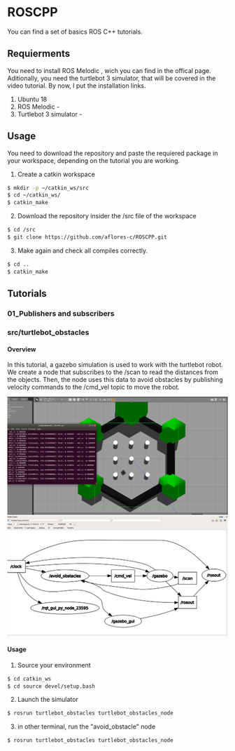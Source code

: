 # ROSCPP
You can find a set of basics ROS C++ tutorials. 

## Requierments
You need to install ROS Melodic , wich you can find in the offical page. Aditionally, you need the turtlebot 3 simulator, that will be covered in the video tutorial.
By now, I put the installation links.
1. Ubuntu 18  
2. ROS Melodic - 
3. Turtlebot 3 simulator - 

## Usage 
You need to download the repository and paste the requiered package in your workspace, depending on the tutorial you are working.
1. Create a catkin workspace
```sh
$ mkdir -p ~/catkin_ws/src
$ cd ~/catkin_ws/
$ catkin_make
```
2. Download the repository insider the /src file of the workspace
```sh
$ cd /src
$ git clone https://github.com/aflores-c/ROSCPP.git
```
3. Make again and check all compiles correctly.
```sh
$ cd ..
$ catkin_make
``` 
## Tutorials

### 01_Publishers and subscribers
### src/turtlebot_obstacles
#### Overview
In this tutorial, a gazebo simulation is used to work with the turtlebot robot.
We create a node that subscribes to the /scan to read the distances from the objects.
Then, the node uses this data to avoid obstacles by publishing velocity commands to the /cmd_vel topic to move the robot.

[turtlebot_gazebo]: ./images/turtlebot_obst_avoid.png
[topics_graph]: ./images/rqt_graph.png

![alt text][turtlebot_gazebo]
![alt text][topics_graph]

#### Usage 
1. Source your environment
```sh
$ cd catkin_ws
$ cd source devel/setup.bash
```
2. Launch the simulator
```sh
$ rosrun turtlebot_obstacles turtlebot_obstacles_node
```
3. in other terminal, run the "avoid_obstacle" node
```sh
$ rosrun turtlebot_obstacles turtlebot_obstacles_node
```



